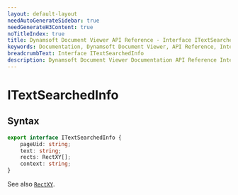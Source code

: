```yaml
---
layout: default-layout
needAutoGenerateSidebar: true
needGenerateH3Content: true
noTitleIndex: true
title: Dynamsoft Document Viewer API Reference - Interface ITextSearchedInfo
keywords: Documentation, Dynamsoft Document Viewer, API Reference, Interface ITextSearchedInfo
breadcrumbText: Interface ITextSearchedInfo
description: Dynamsoft Document Viewer Documentation API Reference Interface ITextSearchedInfo Page
---
```


# ITextSearchedInfo

## Syntax

```typescript
export interface ITextSearchedInfo {
    pageUid: string;
    text: string;
    rects: RectXY[];
    context: string;
}
```

See also [`RectXY`](/api/interface/rectxy.md).

